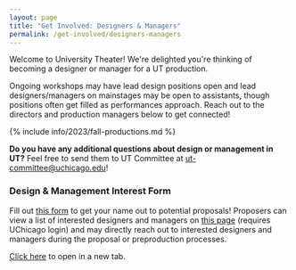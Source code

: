 ```yaml
---
layout: page
title: "Get Involved: Designers & Managers"
permalink: /get-involved/designers-managers
---
```


Welcome to University Theater! We're delighted you're thinking of becoming a designer or manager for a UT production. 

Ongoing workshops may have lead design positions open and lead designers/managers on mainstages may be open to assistants, though positions often get filled as performances approach. Reach out to the directors and production managers below to get connected!

{% include info/2023/fall-productions.md %}


**Do you have any additional questions about design or management in UT?** Feel free to send them to UT Committee at [ut-committee@uchicago.edu](mailto:ut-committee@uchicago.edu)!

<!-- ### Current openings

<p><iframe src="https://docs.google.com/spreadsheets/d/e/2PACX-1vT8yiuRm6YEcTshVp4yCI85NawubwVZQ2uRil9dO3qSub_VE0whES4WRBJXbS4Pho4Wn5gvdbNm0E9M/pubhtml?widget=true&amp;headers=false" style="width:100%" height="700" frameborder="0" marginheight="0" marginwidth="0">Loading…</iframe></p> -->


### Design & Management Interest Form

Fill out [this form](https://docs.google.com/forms/d/e/1FAIpQLSe4WLxe2I2_V-E4ugWPiSAItP7nuvISU4eJniRTl1AFvGaVMQ/viewform) to get your name out to potential proposals! Proposers can view a list of interested designers and managers on <a href="https://docs.google.com/document/d/1-CPp6fKgUhwP6BdVOM4c6b-2FGZw49l3K-5_jnMQ5rk/edit" target="_blank">this page</a> (requires UChicago login) and may directly reach out to interested designers and managers during the proposal or preproduction processes.

<!-- <p><iframe src="https://docs.google.com/forms/d/e/1FAIpQLSe4WLxe2I2_V-E4ugWPiSAItP7nuvISU4eJniRTl1AFvGaVMQ/viewform" style="width:100%" height="800" frameborder="0" marginheight="0" marginwidth="0">Loading…</iframe></p> -->

<a href="https://docs.google.com/forms/d/e/1FAIpQLSe4WLxe2I2_V-E4ugWPiSAItP7nuvISU4eJniRTl1AFvGaVMQ/viewform" target="_blank">Click here</a> to open in a new tab.
